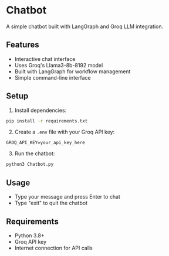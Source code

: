# Chatbot

A simple chatbot built with LangGraph and Groq LLM integration.

## Features

- Interactive chat interface
- Uses Groq's Llama3-8b-8192 model
- Built with LangGraph for workflow management
- Simple command-line interface

## Setup

1. Install dependencies:
```bash
pip install -r requirements.txt
```

2. Create a `.env` file with your Groq API key:
```
GROQ_API_KEY=your_api_key_here
```

3. Run the chatbot:
```bash
python3 Chatbot.py
```

## Usage

- Type your message and press Enter to chat
- Type "exit" to quit the chatbot

## Requirements

- Python 3.8+
- Groq API key
- Internet connection for API calls 